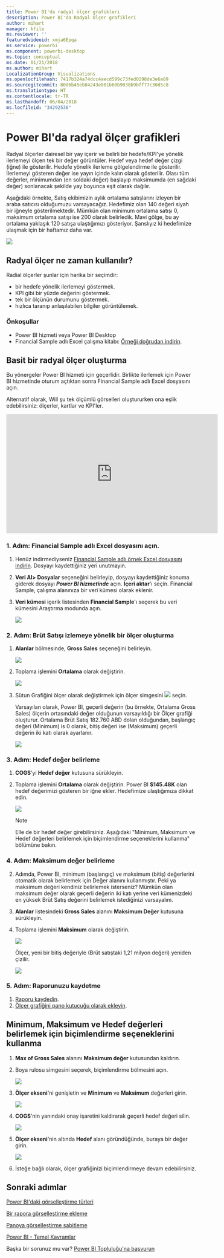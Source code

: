 ```yaml
---
title: Power BI'da radyal ölçer grafikleri
description: Power BI'da Radyal Ölçer grafikleri
author: mihart
manager: kfile
ms.reviewer: ''
featuredvideoid: xmja6Epqa
ms.service: powerbi
ms.component: powerbi-desktop
ms.topic: conceptual
ms.date: 01/21/2018
ms.author: mihart
LocalizationGroup: Visualizations
ms.openlocfilehash: 7417b324a74dcc4aecd599c73fed0298de3e6a89
ms.sourcegitcommit: 80d6b45eb84243e801b60b9038b9bff77c30d5c8
ms.translationtype: HT
ms.contentlocale: tr-TR
ms.lasthandoff: 06/04/2018
ms.locfileid: "34292536"
---
```

# <a name="radial-gauge-charts-in-power-bi"></a>Power BI'da radyal ölçer grafikleri
Radyal ölçerler dairesel bir yay içerir ve belirli bir hedefe/KPI'ye yönelik ilerlemeyi ölçen tek bir değer görüntüler.  Hedef veya hedef değer çizgi (iğne) ile gösterilir. Hedefe yönelik ilerleme gölgelendirme ile gösterilir.  İlerlemeyi gösteren değer ise yayın içinde kalın olarak gösterilir. Olası tüm değerler, minimumdan (en soldaki değer) başlayıp maksimumda (en sağdaki değer) sonlanacak şekilde yay boyunca eşit olarak dağılır.

Aşağıdaki örnekte, Satış ekibimizin aylık ortalama satışlarını izleyen bir araba satıcısı olduğumuzu varsayacağız. Hedefimiz olan 140 değeri siyah bir iğneyle gösterilmektedir.  Mümkün olan minimum ortalama satışı 0, maksimum ortalama satışı ise 200 olarak belirledik.  Mavi gölge, bu ay ortalama yaklaşık 120 satışa ulaştığımızı gösteriyor. Şanslıyız ki hedefimize ulaşmak için bir haftamız daha var.

![](media/power-bi-visualization-radial-gauge-charts/gauge_m.png)

## <a name="when-to-use-a-radial-gauge"></a>Radyal ölçer ne zaman kullanılır?
Radial ölçerler şunlar için harika bir seçimdir:

* bir hedefe yönelik ilerlemeyi göstermek.
* KPI gibi bir yüzde değerini göstermek.
* tek bir ölçünün durumunu göstermek.
* hızlıca taranıp anlaşılabilen bilgiler görüntülemek.

### <a name="prerequisites"></a>Önkoşullar
 - Power BI hizmeti veya Power BI Desktop
 - Financial Sample adlı Excel çalışma kitabı: [Örneği doğrudan indirin](http://go.microsoft.com/fwlink/?LinkID=521962).

## <a name="create-a-basic-radial-gauge"></a>Basit bir radyal ölçer oluşturma
Bu yönergeler Power BI hizmeti için geçerlidir. Birlikte ilerlemek için Power BI hizmetinde oturum açtıktan sonra Financial Sample adlı Excel dosyasını açın.  

Alternatif olarak, Will şu tek ölçümlü görselleri oluştururken ona eşlik edebilirsiniz: ölçerler, kartlar ve KPI'ler.

<iframe width="560" height="315" src="https://www.youtube.com/embed/xmja6EpqaO0?list=PL1N57mwBHtN0JFoKSR0n-tBkUJHeMP2cP" frameborder="0" allowfullscreen></iframe>

### <a name="step-1-open-the-financial-sample-excel-file"></a>1. Adım: Financial Sample adlı Excel dosyasını açın.
1. Henüz indirmediyseniz [Financial Sample adlı örnek Excel dosyasını indirin](sample-financial-download.md). Dosyayı kaydettiğiniz yeri unutmayın.

2. **Veri Al\> Dosyalar** seçeneğini belirleyip, dosyayı kaydettiğiniz konuma giderek dosyayı ***Power BI hizmetinde*** açın. **İçeri aktar**'ı seçin. Financial Sample, çalışma alanınıza bir veri kümesi olarak eklenir.

3. **Veri kümesi** içerik listesinden **Financial Sample**'ı seçerek bu veri kümesini Araştırma modunda açın.

    ![](media/power-bi-visualization-radial-gauge-charts/power-bi-dataset.png)

### <a name="step-2-create-a-gauge-to-track-gross-sales"></a>2. Adım: Brüt Satışı izlemeye yönelik bir ölçer oluşturma
1. **Alanlar** bölmesinde, **Gross Sales** seçeneğini belirleyin.
   
   ![](media/power-bi-visualization-radial-gauge-charts/grosssalesvalue_new.png)
2. Toplama işlemini **Ortalama** olarak değiştirin.
   
   ![](media/power-bi-visualization-radial-gauge-charts/changetoaverage_new.png)
3. Sütun Grafiğini ölçer olarak değiştirmek için ölçer simgesini ![](media/power-bi-visualization-radial-gauge-charts/gaugeicon_new.png) seçin.
   
   Varsayılan olarak, Power BI, geçerli değerin (bu örnekte, Ortalama Gross Sales) ölçerin ortasındaki değer olduğunun varsayıldığı bir Ölçer grafiği oluşturur. Ortalama Brüt Satış 182.760 ABD doları olduğundan, başlangıç değeri (Minimum) is 0 olarak, bitiş değeri ise (Maksimum) geçerli değerin iki katı olarak ayarlanır.
   
   ![](media/power-bi-visualization-radial-gauge-charts/gauge_no_target.png)

### <a name="step-3-set-a-target-value"></a>3. Adım: Hedef değer belirleme
1. **COGS**'yi **Hedef değer** kutusuna sürükleyin.
2. Toplama işlemini **Ortalama** olarak değiştirin.
   Power BI **$145.48K** olan hedef değerimizi gösteren bir iğne ekler. Hedefimize ulaştığımıza dikkat edin.
   
   ![](media/power-bi-visualization-radial-gauge-charts/gaugeinprogress_new.png)
   
   > [!NOTE]
   > Elle de bir hedef değer girebilirsiniz.  Aşağıdaki "Minimum, Maksimum ve Hedef değerleri belirlemek için biçimlendirme seçeneklerini kullanma" bölümüne bakın.
   > 
   > 

### <a name="step-4-set-a-maximum-value"></a>4. Adım: Maksimum değer belirleme
2. Adımda, Power BI, minimum (başlangıç) ve maksimum (bitiş) değerlerini otomatik olarak belirlemek için Değer alanını kullanmıştır.  Peki ya maksimum değeri kendiniz belirlemek isterseniz?  Mümkün olan maksimum değer olarak geçerli değerin iki katı yerine veri kümenizdeki en yüksek Brüt Satış değerini belirlemek istediğinizi varsayalım. 

1. **Alanlar** listesindeki **Gross Sales** alanını **Maksimum Değer** kutusuna sürükleyin.
2. Toplama işlemini **Maksimum** olarak değiştirin.
   
   ![](media/power-bi-visualization-radial-gauge-charts/setmaximum_new.png)
   
   Ölçer, yeni bir bitiş değeriyle (Brüt satıştaki 1,21 milyon değeri) yeniden çizilir.
   
   ![](media/power-bi-visualization-radial-gauge-charts/power-bi-final-gauge.png)

### <a name="step-5-save-your-report"></a>5. Adım: Raporunuzu kaydetme
1. [Raporu kaydedin](service-report-save.md).
2. [Ölçer grafiğini pano kutucuğu olarak ekleyin](service-dashboard-tiles.md). 

## <a name="use-formatting-options-to-manually-set-minimum-maximum-and-target-values"></a>Minimum, Maksimum ve Hedef değerleri belirlemek için biçimlendirme seçeneklerini kullanma
1. **Max of Gross Sales** alanını **Maksimum değer** kutusundan kaldırın.
2. Boya rulosu simgesini seçerek, biçimlendirme bölmesini açın.
   
   ![](media/power-bi-visualization-radial-gauge-charts/power-bi-roller.png)
3. **Ölçer ekseni**'ni genişletin ve **Minimum** ve **Maksimum** değerleri girin.
   
    ![](media/power-bi-visualization-radial-gauge-charts/power-bi-gauge-axis.png)
4. **COGS**'nin yanındaki onay işaretini kaldırarak geçerli hedef değeri silin.
   
    ![](media/power-bi-visualization-radial-gauge-charts/pbi_remove_target.png)
5. **Ölçer ekseni**'nin altında **Hedef** alanı göründüğünde, buraya bir değer girin.
   
    ![](media/power-bi-visualization-radial-gauge-charts/power-bi-gauge-target.png)
6. İsteğe bağlı olarak, ölçer grafiğinizi biçimlendirmeye devam edebilirsiniz.

## <a name="next-steps"></a>Sonraki adımlar
[Power BI'daki görselleştirme türleri](power-bi-visualization-types-for-reports-and-q-and-a.md)

[Bir rapora görselleştirme ekleme](power-bi-report-add-visualizations-i.md)

[Panoya görselleştirme sabitleme](service-dashboard-pin-tile-from-report.md)

[Power BI - Temel Kavramlar](service-basic-concepts.md)

Başka bir sorunuz mu var? [Power BI Topluluğu'na başvurun](http://community.powerbi.com/)


